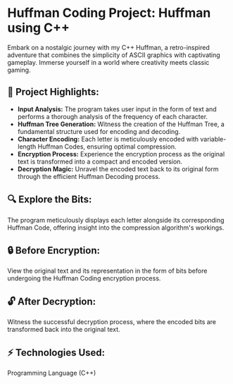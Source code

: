 # Huffman Coding Project: Huffman using C++

Embark on a nostalgic journey with my C++ Huffman, a retro-inspired adventure that combines the simplicity of ASCII graphics with captivating gameplay. Immerse yourself in a world where creativity meets classic gaming.

## 📜 Project Highlights:
- **Input Analysis:** The program takes user input in the form of text and performs a thorough analysis of the frequency of each character.
- **Huffman Tree Generation:** Witness the creation of the Huffman Tree, a fundamental structure used for encoding and decoding.
- **Character Encoding:** Each letter is meticulously encoded with variable-length Huffman Codes, ensuring optimal compression.
- **Encryption Process:** Experience the encryption process as the original text is transformed into a compact and encoded version.
- **Decryption Magic:** Unravel the encoded text back to its original form through the efficient Huffman Decoding process.

## 🔍 Explore the Bits:
The program meticulously displays each letter alongside its corresponding Huffman Code, offering insight into the compression algorithm's workings.

## 🔒 Before Encryption:
View the original text and its representation in the form of bits before undergoing the Huffman Coding encryption process.

## 🔓 After Decryption:
Witness the successful decryption process, where the encoded bits are transformed back into the original text.

## ⚡ Technologies Used:
Programming Language (C++)
